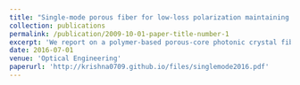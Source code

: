 ```yaml
---
title: "Single-mode porous fiber for low-loss polarization maintaining terahertz transmission"
collection: publications
permalink: /publication/2009-10-01-paper-title-number-1
excerpt: 'We report on a polymer-based porous-core photonic crystal fiber for simultaneous high-birefringent and low-loss propagation of narrowband terahertz (THz) electromagnetic waves. The high birefringence is induced by using rotated elliptical air holes inside the porous-core. The fiber is numerically analyzed with an efficient finite-element method. The simulation results exhibit an extremely high birefringence of ∼0.042 and a very low effective material loss of ∼0.07  cm−1 at an operating frequency of 1 THz. Moreover, we have found an optimal rotation angle (θ)=n30  deg (n is an odd integer). Other modal features of the fiber, such as confinement loss, power fraction, effective area, bending loss, and dispersion, also have been analyzed. We anticipate that the proposed fiber would be suitable in polarization maintaining THz wave guidance applications.'
date: 2016-07-01
venue: 'Optical Engineering'
paperurl: 'http://krishna0709.github.io/files/singlemode2016.pdf'
---
```

